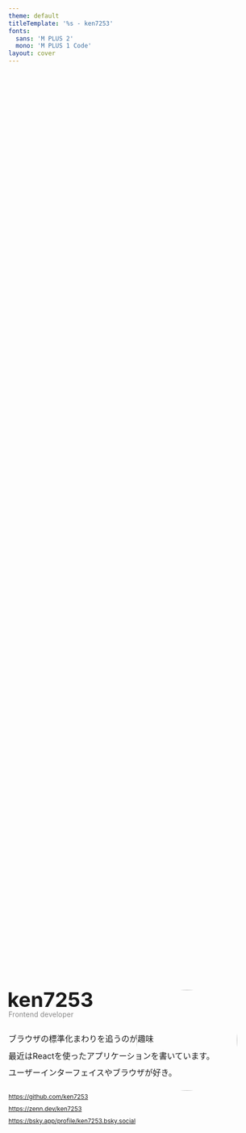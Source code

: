 ```yaml
---
theme: default
titleTemplate: '%s - ken7253'
fonts:
  sans: 'M PLUS 2'
  mono: 'M PLUS 1 Code'
layout: cover
---
```

<!-- markdownlint-disable first-line-h1 -->
<div style="display: flex; flex-direction: column; gap: 24px;height: 100%;justify-content: center;">
  <div style="display: flex; justify-content: space-between; position: relative;">
    <div style="display: flex; flex-direction: column;">
      <h1 style="margin: 0 0 0 -2px; line-height: 1;font-size:2.5rem;">ken7253</h1>
      <p style="margin: 0;opacity: .5;">Frontend developer</p>
    </div>
    <img alt="" src="https://dairoku-studio.com/ogp-thumbnail.png" style="position:absolute; top:0; right:50px; width: 200px; border-radius: 100vh;">
  </div>

  <div>
    <p style="font-size: 1rem; line-height: 2.1; margin: 0;">
      ブラウザの標準化まわりを追うのが趣味<br>
      最近はReactを使ったアプリケーションを書いています。<br>
      ユーザーインターフェイスやブラウザが好き。
    </p>
  </div>

  <div style="display: flex; gap: 12px; flex-direction: column;">
    <a href="https://github.com/ken7253" style="display: flex; flex-direction: column; gap: 8px; width: fit-content;">
      <span style="display: flex; gap: 8px; align-items: center; line-height: 1; font-size: 0.75rem;">
        <radix-icons-github-logo />https://github.com/ken7253
      </span>
    </a>
    <a href="https://zenn.dev/ken7253" style="display: flex; flex-direction: column; gap: 8px; width: fit-content;">
      <span style="display: flex; gap: 8px; align-items: center; line-height: 1; font-size: 0.75rem;">
        <simple-icons-zenn/>https://zenn.dev/ken7253
      </span>
    </a>
    <a href="https://bsky.app/profile/ken7253.bsky.social" style="display: flex; flex-direction: column; gap: 8px; width: fit-content;">
      <span style="display: flex; gap: 8px; align-items: center; line-height: 1; font-size: 0.75rem;">
        <simple-icons-bluesky/>https://bsky.app/profile/ken7253.bsky.social
      </span>
    </a>
  </div>
</div>
